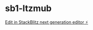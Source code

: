 # sb1-ltzmub

[Edit in StackBlitz next generation editor ⚡️](https://stackblitz.com/~/github.com/aradoubob/sb1-ltzmub)